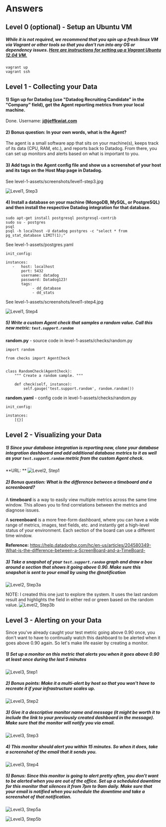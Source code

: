 # Answers

## Level 0 (optional) - Setup an Ubuntu VM

##### While it is not required, we recommend that you spin up a fresh linux VM via Vagrant or other tools so that you don't run into any OS or dependency issues. [Here are instructions for setting up a Vagrant Ubuntu 12.04 VM.](https://www.vagrantup.com/docs/getting-started/)

    vagrant up
    vagrant ssh

## Level 1 - Collecting your Data

#### 1) Sign up for Datadog (use "Datadog Recruiting Candidate" in the "Company" field), get the Agent reporting metrics from your local machine.

Done.  Username:  **j@jeffkwiat.com**

#### 2) Bonus question: In your own words, what is the Agent?
The agent is a small software app that sits on your machine(s), keeps track of its data (CPU, RAM, etc.), and reports back to Datadog.  From there, you can set up monitors and alerts based on what is important to you.

#### 3) Add tags in the Agent config file and show us a screenshot of your host and its tags on the Host Map page in Datadog.
See level-1-assets/screenshots/level1-step3.jpg

![Level1, Step3](https://github.com/jeffkwiat/hiring-engineers/blob/solutions-engineer/level-1-assets/screenshots/level1-step3.jpg)


#### 4) Install a database on your machine (MongoDB, MySQL, or PostgreSQL) and then install the respective Datadog integration for that database.
    sudo apt-get install postgresql postgresql-contrib    
    sudo su - postgres
    psql
    psql -h localhost -U datadog postgres -c "select * from pg_stat_database LIMIT(1);"  
    
See level-1-assets/postgres.yaml

    init_config:
    
    instances:
       -   host: localhost
           port: 5432
           username: datadog
           password: Datadog123!
           tags:
                - dd_database
                - dd_stats
                
See level-1-assets/screenshots/level1-step4.jpg

![Level1, Step4](https://github.com/jeffkwiat/hiring-engineers/blob/solutions-engineer/level-1-assets/screenshots/level1-step4.jpg)


##### 5) Write a custom Agent check that samples a random value. Call this new metric: `test.support.random`

**random.py** - source code in level-1-assets/checks/random.py

    import random

    from checks import AgentCheck
    
    
    class RandomCheck(AgentCheck):
        """ Create a random sample. """
    
        def check(self, instance):
            self.gauge('test.support.random', random.random())
            
**random.yaml** - config code in level-1-assets/checks/random.py

    init_config:

    instances:
        [{}]
        
## Level 2 - Visualizing your Data

##### 1) Since your database integration is reporting now, clone your database integration dashboard and add additional database metrics to it as well as your `test.support.random` metric from the custom Agent check.

**URL:  ** 
![Level2, Step1](https://github.com/jeffkwiat/hiring-engineers/blob/solutions-engineer/level-2-assets/screenshots/level2-step1.jpg)

##### 2) Bonus question: What is the difference between a timeboard and a screenboard?

A **timeboard** is a way to easily view multiple metrics across the same time window.  This allows you to find correlations between the metrics and diagnose issues.

A **screenboard** is a more free-form dashboard, where you can have a wide range of metrics, images, text fields, etc. and instantly get a high-level status of your environment.  Each section of the board can use a different time window.

**Reference:**
https://help.datadoghq.com/hc/en-us/articles/204580349-What-is-the-difference-between-a-ScreenBoard-and-a-TimeBoard-

##### 3) Take a snapshot of your `test.support.random` graph and draw a box around a section that shows it going above 0.90. Make sure this snapshot is sent to your email by using the @notification

![Level2, Step3a](https://github.com/jeffkwiat/hiring-engineers/blob/solutions-engineer/level-2-assets/screenshots/level2-step3-a.jpg)

NOTE:  I created this one just to explore the system.  It uses the last random result and highlights the field in either red or green based on the random value.
![Level2, Step3b](https://github.com/jeffkwiat/hiring-engineers/blob/solutions-engineer/level-2-assets/screenshots/level2-step3-b.jpg)

## Level 3 - Alerting on your Data

Since you've already caught your test metric going above 0.90 once, you don't want to have to continually watch this dashboard to be alerted when it goes above 0.90 again.  So let's make life easier by creating a monitor.  
##### 1) Set up a monitor on this metric that alerts you when it goes above 0.90 at least once during the last 5 minutes 
![Level3, Step1](https://github.com/jeffkwiat/hiring-engineers/blob/solutions-engineer/level-3-assets/screenshots/level3-step1.jpg)

##### 2) Bonus points:  Make it a multi-alert by host so that you won't have to recreate it if your infrastructure scales up.  
![Level3, Step2](https://github.com/jeffkwiat/hiring-engineers/blob/solutions-engineer/level-3-assets/screenshots/level3-step2.jpg)

##### 3) Give it a descriptive monitor name and message (it might be worth it to include the link to your previously created dashboard in the message).  Make sure that the monitor will notify you via email.
![Level3, Step3](https://github.com/jeffkwiat/hiring-engineers/blob/solutions-engineer/level-3-assets/screenshots/level3-step3.jpg)

##### 4) This monitor should alert you within 15 minutes. So when it does, take a screenshot of the email that it sends you.
![Level3, Step4](https://github.com/jeffkwiat/hiring-engineers/blob/solutions-engineer/level-3-assets/screenshots/level3-step4.jpg)

##### 5) Bonus: Since this monitor is going to alert pretty often, you don't want to be alerted when you are out of the office. Set up a scheduled downtime for this monitor that silences it from 7pm to 9am daily. Make sure that your email is notified when you schedule the downtime and take a screenshot of that notification.
![Level3, Step5a](https://github.com/jeffkwiat/hiring-engineers/blob/solutions-engineer/level-3-assets/screenshots/level3-step5-a.jpg)

![Level3, Step5b](https://github.com/jeffkwiat/hiring-engineers/blob/solutions-engineer/level-3-assets/screenshots/level3-step5-b.jpg)
